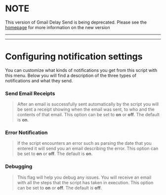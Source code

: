 # NOTE #

This version of Gmail Delay Send is being deprecated. Please see the [homepage](https://gmail-delay-send.googlecode.com) for more information on the new version


---


---



# Configuring notification settings #

You can customize what kinds of notifications you get from this script with this menu.  Below you will find a description of the three types of notifications and what they send.

### Send Email Receipts ###
> After an email is successfully sent automatically by the script you will be sent a receipt showing when the email was sent, to who and the contents of that email.
> This option can be set to **on** or **off**. The default is **on**.

### Error Notification ###
> If the script encounters an error such as parsing the date that you entered it will send you an email describing the error.
> This option can be set to **on** or **off**. The default is **on**.

### Debugging ###
> This flag will help you debug any issues. You will receive an email with all the steps that the script has taken in execution.
> This option can be set to **on** or **off**. The default is **off**.